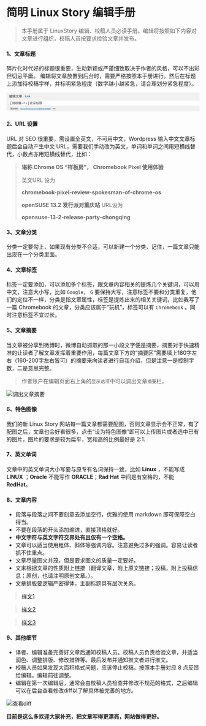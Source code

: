 # 简明 Linux Story 编辑手册

> 本手册属于 LinuxStory 编辑、校稿人员必读手册。编辑将按照如下内容对文章进行组织，校稿人员按要求检验文章并发布。

#### 1、文章标题

碎片化时代好的标题很重要，生动新颖或严谨细致取决于作者的风格，可以不出彩但切忌平庸。 编辑将文章放置到后台时，需要严格按照本手册进行。然后在标题上添加待校稿字样，并标明紧急程度（数字越小越紧急，请合理划分紧急程度）。

![标题示例](Pictures/title.png)

#### 2、URL 设置
	
URL 对 SEO 很重要，需设置全英文，不可用中文，Wordpress 输入中文文章标题后会自动产生中文 URL，需要我们手动改为英文，单词和单词之间用短横线替代，小数点亦用短横线替代，比如：

> **堪称 Chrome OS “样板房”， Chromebook Pixel 使用体验**
> 
> 英文URL 设为 
> 
> **chromebook-pixel-review-spokesman-of-chrome-os**
> 
> **openSUSE 13.2 发行派对重庆站** URL设为
> 
> **opensuse-13-2-release-party-chongqing**

#### 3、文章分类

分类一定要勾上，如果现有分类不合适，可以新建一个分类，记住，一篇文章只能出现在一个分类里面。

#### 4、文章标签
	
标签一定要添加，可以添加多个标签，跟文章内容相关的提炼几个关键词，可以用中文，注意大小写，比如 `Google`， `G` 要保持大写，注意标签不要和分类重复，他们的定位不一样，分类是指文章属性，标签是提炼出来的相关关键词，比如我写了一篇 Chromebook 的文章，分类应该属于“玩机”，标签可以有 `Chromebook` 。同时注意标签不宜过长。

#### 5、文章摘要
	
当文章被分享到微博时，微博自动抓取的那一小段文字便是摘要，摘要对于快速精准的让读者了解文章发挥着重要作用，每篇文章下方的“摘要区”需要填上180字左右（160-200字左右皆可）的摘要来向读者进行自我介绍，但是注意一是控制字数，二是意思完整。
> 作者账户在编辑页面右上角的`显示选项`中可以调出文章`摘要`栏。
	
![调出文章摘要](http://www.linuxstory.org/wp-content/uploads/2015/03/setting_abstract.jpg)

#### 6、特色图像
	
我们的新 Linux Story 网站每一篇文章都需要配图，否则文章显示会不正常，有了配图之后，文章也会好看很多，点击“设为特色图像”即可以上传图片或者选中已有的图片，图片的要求是较为扁平，宽和高的比例最好是 2:1.

#### 7、英文单词
	
文章中的英文单词大小写要与原专有名词保持一致，比如 **Linux** ，不能写成 **LINUX** ；**Oracle** 不能写作 **ORACLE**；**Rad Hat** 中间是有空格的，不能 **RedHat**。

#### 8、文章内容

- 段落与段落之间不要刻意去添加空行，优雅的使用 markdown 即可保障空白得当。
- 不要在段落的开头添加缩进，直接顶格就好。
- **中文字符与英文字符交界处有且仅有一个空格。**
- 文章可以适当使用粗体、斜体等强调内容。注意避免过多的强调。容易让读者抓不住重点。
- 文章尽量图文并茂，但是要求图文的质量一定要好。
- 文末根据文章的性质附上链接（翻译文章，附上原文链接；投稿，附上投稿信息；原创，也请注明原创文章。）。
- 文章排版要逻辑严密得体，主副标题具有层次关系。

> [样文1](https://linuxstory.org/7-best-linux-distro-for-laptop/)

> [样文2](https://linuxstory.org/the-best-linux-distros-of-2016)

> [样文3](https://linuxstory.org/deploy-lets-encrypt-ssl-certificate-with-certbot/)

#### 9、其他细节
	
- 译者、编辑准备完善好文章后通知校稿人员。校稿人员负责检验文章，并适当润色、调整排版、修改措辞等。最后发布并通知推文者进行推文。
- 校稿人员如果发现大面积格式问题，应该停止校稿，按照本手册对应 8 点反馈给编辑。编辑前往调整。
- 编辑在第一次编辑后，通常会由校稿人员检查并修改不规范的格式，之后编辑可以在后台查看修改diff以了解具体被完善的地方。
    
![查看diff](http://www.linuxstory.org/wp-content/uploads/2015/03/newbie_should_see_diff.jpg)

**目前是这么多欢迎大家补充，把文章写得更漂亮，网站做得更好。**


